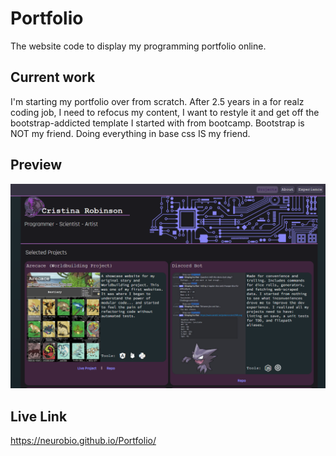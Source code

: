# Portfolio
The website code to display my programming portfolio online.

## Current work
I'm starting my portfolio over from scratch.  After 2.5 years in a for realz coding job, I need to refocus my content, I want to restyle it and get off the bootstrap-addicted template I started with from bootcamp.  Bootstrap is NOT my friend.  Doing everything in base css IS my friend.

## Preview
![web-site preview](portfolio.png)

## Live Link
https://neurobio.github.io/Portfolio/
